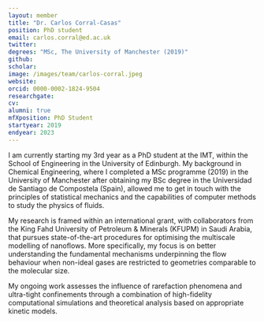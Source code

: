 ```yaml
---
layout: member
title: "Dr. Carlos Corral-Casas"
position: PhD student
email: carlos.corral@ed.ac.uk
twitter: 
degrees: "MSc, The University of Manchester (2019)"
github: 
scholar: 
image: /images/team/carlos-corral.jpeg
website: 
orcid: 0000-0002-1824-9504
researchgate: 	
cv: 	
alumni: true
mfXposition: PhD Student
startyear: 2019
endyear: 2023
---
```


I am currently starting my 3rd year as a PhD student at the IMT, within the School of Engineering in the University of Edinburgh. My background in Chemical Engineering, where I completed a MSc programme (2019) in the University of Manchester after obtaining my BSc degree in the Universidad de Santiago de Compostela (Spain), allowed me to get in touch with the principles of statistical mechanics and the capabilities of computer methods to study the physics of fluids.

My research is framed within an international grant, with collaborators from the King Fahd University of Petroleum & Minerals (KFUPM) in Saudi Arabia, that pursues state-of-the-art procedures for optimising the multiscale modelling of nanoflows. More specifically, my focus is on better understanding the fundamental mechanisms underpinning the flow behaviour when non-ideal gases are restricted to geometries comparable to the molecular size. 

My ongoing work assesses the influence of rarefaction phenomena and ultra-tight confinements through a combination of high-fidelity computational simulations and theoretical analysis based on appropriate kinetic models. 
